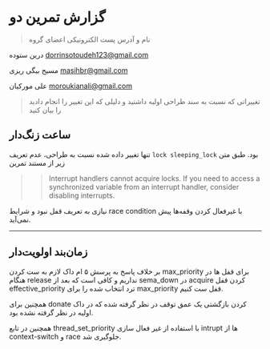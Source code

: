# گزارش تمرین دو

> نام و آدرس پست الکترونیکی اعضای گروه

درین ستوده <dorrinsotoudeh123@gmail.com> 

مسیح بیگی ریزی <masihbr@gmail.com>

علی مورکیان <moroukianali@gmail.com> 


> تغییراتی که نسبت به سند طراحی اولیه داشتید و دلیلی که این تغییر را انجام دادید را بیان کنید 

## ساعت زنگ‌دار

تنها تغییر داده شده نسبت به طراحی، عدم تعریف `lock sleeping_lock` بود. طبق متن زیر از مستند تمرین

>> Interrupt handlers cannot acquire locks. If you need to access a synchronized variable from
an interrupt handler, consider disabling interrupts.

نیازی به تعریف قفل نبود و شرایط race condition با غیرفعال کردن وقفه‌ها پیش نمی‌آید.

---

## زمان‌بند اولویت‌دار

بر خلاف پاسخ به پرسش ۵ ام داک لازم به ست کردن max_priority برای قفل ها در هنگام release نداریم و کافی است که بعد از sema_down در acquire کردن قفل effective_priority ترد انتخاب شده را برای max_priority قفل ست کنیم.

همچنین برای donate کردن بازگشتی یک عمق توقف در نظر گرفته شده که در داک اولیه در نظر گرفته نشده بود.

همچنین در تابع thread_set_priority با استفاده از غیر فعال سازی intrupt ها از context-switch و race  جلوگیری شد.